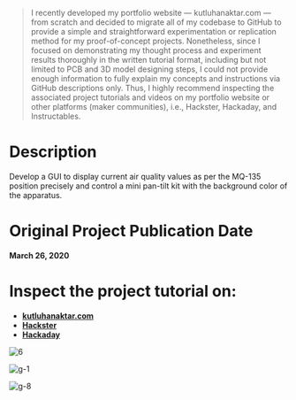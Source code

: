 > I recently developed my portfolio website — kutluhanaktar.com — from scratch and decided to migrate all of my codebase to GitHub to provide a simple and straightforward experimentation or replication method for my proof-of-concept projects. Nonetheless, since I focused on demonstrating my thought process and experiment results thoroughly in the written tutorial format, including but not limited to PCB and 3D model designing steps, I could not provide enough information to fully explain my concepts and instructions via GitHub descriptions only. Thus, I highly recommend inspecting the associated project tutorials and videos on my portfolio website or other platforms (maker communities), i.e., Hackster, Hackaday, and Instructables.

# Description

Develop a GUI to display current air quality values as per the MQ-135 position precisely and control a mini pan-tilt kit with the background color of the apparatus.

# Original Project Publication Date

**March 26, 2020**

# Inspect the project tutorial on:

- **[kutluhanaktar.com](https://www.kutluhanaktar.com/projects/Raspberry_Pi_Adjustable_Air_Quality_Detector_Controlled_via_GUI/)**
- **[Hackster](https://www.hackster.io/kutluhan-aktar/raspberry-pi-adjustable-air-quality-detector-running-on-gui-b7fb75)**
- **[Hackaday](https://hackaday.io/project/170588-raspberry-pi-adjustable-air-quality-detector)**

![6](https://github.com/user-attachments/assets/4b948a29-5a90-426f-bbc8-fe64d7bfbc16)

![g-1](https://github.com/user-attachments/assets/cc0a4afb-bcff-47f6-a63d-bc6772877889)

![g-8](https://github.com/user-attachments/assets/61f1f4cb-7954-469e-a414-fcbd527121d3)
